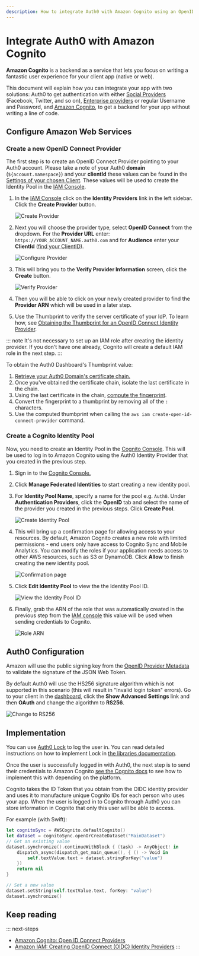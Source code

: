 ```yaml
---
description: How to integrate Auth0 with Amazon Cognito using an OpenID Connect Provider.
---
```

# Integrate Auth0 with Amazon Cognito

**Amazon Cognito** is a backend as a service that lets you focus on writing a fantastic user experience for your client app (native or web).

This document will explain how you can integrate your app with two solutions: Auth0 to get authentication with either [Social Providers](/identityproviders#social) (Facebook, Twitter, and so on), [Enterprise providers](/identityproviders#enterprise) or regular Username and Password, and [Amazon Cognito](http://aws.amazon.com/cognito/), to get a backend for your app without writing a line of code.

## Configure Amazon Web Services

### Create a new OpenID Connect Provider

The first step is to create an OpenID Connect Provider pointing to your Auth0 account. Please take a note of your Auth0 **domain** (`${account.namespace}`) and your **clientId** these values can be found in the [Settings of your chosen Client](${manage_url}/#/clients/). These values will be used to create the Identity Pool in the [IAM Console](https://console.aws.amazon.com/iam/home).

1. In the [IAM Console](https://console.aws.amazon.com/iam/home) click on the **Identity Providers** link in the left sidebar. Click the **Create Provider** button.

    ![Create Provider](/media/articles/scenarios/amazon-cognito/create-provider.png)

1. Next you will choose the provider type, select **OpenID Connect** from the dropdown. For the **Provider URL** enter: `https://YOUR_ACCOUNT_NAME.auth0.com` and for **Audience** enter your **ClientId** ([find your ClientID](${manage_url}#/clients/)).

    ![Configure Provider](/media/articles/scenarios/amazon-cognito/configure-provider.png)

1. This will bring you to the **Verify Provider Information** screen, click the **Create** button.

    ![Verify Provider](/media/articles/scenarios/amazon-cognito/verify-provider.png)

1. Then you will be able to click on your newly created provider to find the **Provider ARN** which will be used in a later step.

1. Use the Thumbprint to verify the server certificate of your IdP. To learn how, see [Obtaining the Thumbprint for an OpenID Connect Identity Provider](http://docs.aws.amazon.com/IAM/latest/UserGuide/id_roles_providers_create_oidc_verify-thumbprint.html). 

::: note
It's not necessary to set up an IAM role after creating the identity provider. If you don't have one already, Cognito will create a default IAM role in the next step.
:::

To obtain the Auth0 Dashboard's Thumbprint value:

1. [Retrieve your Auth0 Domain's certificate chain.](http://docs.aws.amazon.com/IAM/latest/UserGuide/id_roles_providers_create_oidc_verify-thumbprint.html?icmpid=docs_iam_console)
2. Once you've obtained the certificate chain, isolate the last certificate in the chain.
3. Using the last certificate in the chain, [compute the fingerprint](https://www.samltool.com/fingerprint.php).
4. Convert the fingerprint to a thumbprint by removing all of the `:` characters.
5. Use the computed thumbprint when calling the `aws iam create-open-id-connect-provider` command.

### Create a Cognito Identity Pool

Now, you need to create an Identity Pool in the [Cognito Console](https://console.aws.amazon.com/cognito/home). This will be used to log in to Amazon Cognito using the Auth0 Identity Provider that you created in the previous step.

1. Sign in to the [Cognito Console.](https://console.aws.amazon.com/cognito/home)

1. Click **Manage Federated Identities** to start creating a new identity pool.

1. For **Identity Pool Name**, specify a name for the pool e.g. `Auth0`. Under **Authentication Providers**, click the **OpenID** tab and select the name of the provider you created in the previous steps. Click **Create Pool**.

    ![Create Identity Pool](/media/articles/scenarios/amazon-cognito/identity-pool.png)

1. This will bring up a confirmation page for allowing access to your resources. By default, Amazon Cognito creates a new role with limited permissions - end users only have access to Cognito Sync and Mobile Analytics. You can modify the roles if your application needs access to other AWS resources, such as S3 or DynamoDB. Click **Allow** to finish creating the new identity pool.

    ![Confirmation page](/media/articles/scenarios/amazon-cognito/allow-role.png)

1. Click **Edit Identity Pool** to view the the Identity Pool ID.

    ![View the Identity Pool ID](/media/articles/scenarios/amazon-cognito/pool-id.png)

1. Finally, grab the ARN of the role that was automatically created in the previous step from the [IAM console](https://console.aws.amazon.com/iam/home) this value will be used when sending credentials to Cognito.

    ![Role ARN](/media/articles/scenarios/amazon-cognito/role-arn.png)

## Auth0 Configuration

Amazon will use the public signing key from the [OpenID Provider Metadata](https://subscription.auth0.com/.well-known/jwks.json) to validate the signature of the JSON Web Token.

By default Auth0 will use the HS256 signature algorithm which is not supported in this scenario (this will result in "Invalid login token" errors). Go to your client in the [dashboard](${manage_url}/#/clients), click the **Show Advanced Settings** link and then **OAuth** and change the algorithm to **RS256**.

![Change to RS256](/media/articles/scenarios/amazon-cognito/jwt-algorithm.png)

## Implementation

You can use [Auth0 Lock](https://github.com/auth0/lock) to log the user in. You can read detailed instructions on how to implement Lock in [the libraries documentation](/libraries#lock-login-signup-widgets).

Once the user is successfully logged in with Auth0, the next step is to send their credentials to Amazon Cognito [see the Cognito docs](http://docs.aws.amazon.com/cognito/latest/developerguide/open-id.html) to see how to implement this with depending on the platform.

Cognito takes the ID Token that you obtain from the OIDC identity provider and uses it to manufacture unique Cognito IDs for each person who uses your app. When the user is logged in to Cognito through Auth0 you can store information in Cognito that only this user will be able to access. 

For example (with Swift):

```swift
let cognitoSync = AWSCognito.defaultCognito()
let dataset = cognitoSync.openOrCreateDataset("MainDataset")
// Get an existing value
dataset.synchronize().continueWithBlock { (task) -> AnyObject! in
    dispatch_async(dispatch_get_main_queue(), { () -> Void in
        self.textValue.text = dataset.stringForKey("value")
    })
    return nil
}

// Set a new value
dataset.setString(self.textValue.text, forKey: "value")
dataset.synchronize()
```

## Keep reading

::: next-steps
* [Amazon Cognito: Open ID Connect Providers](http://docs.aws.amazon.com/cognito/latest/developerguide/open-id.html)
* [Amazon IAM: Creating OpenID Connect (OIDC) Identity Providers](http://docs.aws.amazon.com/IAM/latest/UserGuide/id_roles_providers_create_oidc.html)
:::
